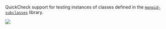 QuickCheck support for testing instances of classes defined in the [`monoid-subclasses`](https://hackage.haskell.org/package/monoid-subclasses) library.


<a href="http://jonathanknowles.net/quickcheck-monoid-subclasses/"><img src="https://img.shields.io/badge/API-Documentation-green" /></a>
